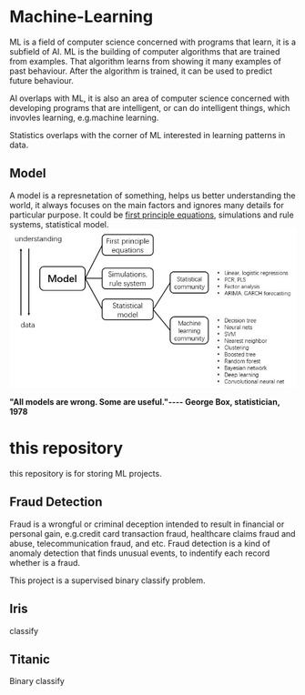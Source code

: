 # Machine-Learning
ML is a field of computer science concerned with programs that learn, it is a subfield of AI. ML is the building of computer algorithms that are trained from examples. That algorithm learns from showing it many examples of past behaviour. After the algorithm is trained, it can be used to predict future behaviour.

AI overlaps with ML, it is also an area of computer science concerned with developing programs that are intelligent, or can do intelligent things, which invovles learning, e.g.machine learning.  

Statistics overlaps with the corner of ML interested in learning patterns in data.    

## Model
A model is a represnetation of something, helps us better understanding the world, it always focuses on the main factors and ignores many details for particular purpose. It could be [first principle equations](https://www.researchgate.net/publication/341980871_The_First_Principles_for_Artificial_Intelligence), simulations and rule systems, statistical model.
![model](https://raw.githubusercontent.com/YannisCS/Machine-Learning/main/pics/model.JPG)

**"All models are wrong. Some are useful."---- George Box, statistician, 1978** 

# this repository
this repository is for storing ML projects.

## Fraud Detection
Fraud is a wrongful or criminal deception intended to result in financial or personal gain, e.g.credit card transaction fraud, healthcare claims fraud and abuse, telecommunication fraud, and etc. Fraud detection is a kind of anomaly detection that finds unusual events, to indentify each record whether is a fraud.  

This project is a supervised binary classify problem. 

## Iris
classify

## Titanic
Binary classify
